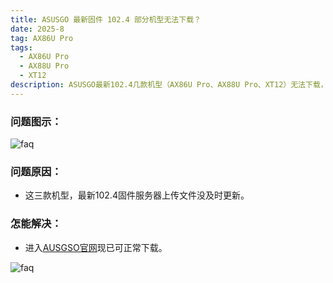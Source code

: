 ```yaml
---
title: ASUSGO 最新固件 102.4 部分机型无法下载？
date: 2025-8
tag: AX86U Pro
tags: 
  - AX86U Pro
  - AX88U Pro
  - XT12
description: ASUSGO最新102.4几款机型（AX86U Pro、AX88U Pro、XT12）无法下载，现已能正常下载。
---
```



### 问题图示：

![faq](/assets/posts/102.4-1.png)


### 问题原因：
- 这三款机型，最新102.4固件服务器上传文件没及时更新。


### 怎能解决：

- 进入[AUSGSO官网](https://www.asusgo.com/firmware)现已可正常下载。

![faq](/assets/posts/102.4-2.png)



